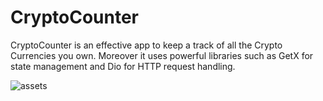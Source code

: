 # CryptoCounter
CryptoCounter is an effective app to keep a track of all the Crypto Currencies you own. Moreover it uses powerful libraries such as GetX for state management and Dio for HTTP request handling.

![assets](https://github.com/shiwangaryan/CryptoCounter/assets/126906676/8c7b571e-1380-4f2b-8b4a-c1e1e447dc45)
